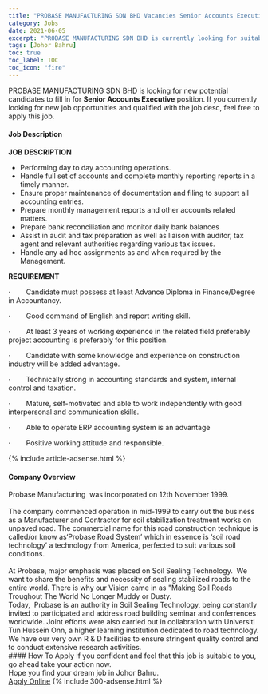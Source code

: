 ```yaml
---
title: "PROBASE MANUFACTURING SDN BHD Vacancies Senior Accounts Executive" 
category: Jobs 
date: 2021-06-05 
excerpt: "PROBASE MANUFACTURING SDN BHD is currently looking for suitable person to fill in the Senior Accounts Executive which based in Johor Bahru" 
tags: [Johor Bahru] 
toc: true 
toc_label: TOC 
toc_icon: "fire" 
--- 
```


<p>PROBASE MANUFACTURING SDN BHD is looking for new potential candidates to fill in for <b>Senior Accounts Executive</b> position. If you currently looking for new job opportunities and qualified with the job desc, feel free to apply this job.
</p><div><div><h4>Job Description</h4></div><div><div><span><div><p><strong>JOB DESCRIPTION</strong></p><ul><li>Performing day to day accounting operations.</li><li>Handle full set of accounts and complete monthly reporting reports in a timely manner.</li><li>Ensure proper maintenance of documentation and filing to support all accounting entries.</li><li>Prepare monthly management reports and other accounts related matters.</li><li>Prepare bank reconciliation and monitor daily bank balances</li><li>Assist in audit and tax preparation as well as liaison with auditor, tax agent and relevant authorities regarding various tax issues.</li><li>Handle any ad hoc assignments as and when required by the Management.</li></ul><p><strong>REQUIREMENT</strong></p><p>&#183;&#160;&#160;&#160;&#160;&#160;&#160;&#160;&#160;Candidate must possess at least Advance Diploma in Finance/Degree in Accountancy.</p><p>&#183;&#160;&#160;&#160;&#160;&#160;&#160;&#160;&#160;Good command of English and report writing skill.</p><p>&#183;&#160;&#160;&#160;&#160;&#160;&#160;&#160;&#160;At least 3 years of working experience in the related field preferably project accounting is preferably for this position.</p><p>&#183;&#160;&#160;&#160;&#160;&#160;&#160;&#160;&#160;Candidate with some knowledge and experience on construction industry will be added advantage.</p><p>&#183;&#160;&#160;&#160;&#160;&#160;&#160;&#160;&#160;Technically strong in accounting standards and system, internal control and taxation.</p><p>&#183;&#160;&#160;&#160;&#160;&#160;&#160;&#160;&#160;Mature, self-motivated and able to work independently with good interpersonal and communication skills.</p><p>&#183;&#160;&#160;&#160;&#160;&#160;&#160;&#160;&#160;Able to operate ERP accounting system is an advantage</p><p>&#183;&#160;&#160;&#160;&#160;&#160;&#160;&#160;&#160;Positive working attitude and responsible.</p></div></span></div></div></div> 
{% include article-adsense.html %} 
<div><div><h4>Company Overview</h4></div><div><div><span><div><div>Probase Manufacturing&#160; was incorporated on 12th November 1999.</div>
<div><br>
The company commenced operation in mid-1999 to carry out the business as a Manufacturer and Contractor for soil stabilization treatment works on unpaved road. The commercial name for this road construction technique is called/or know as&#8216;Probase Road System&#8217; which in essence is &#8216;soil road technology&#8217; a technology from America, perfected to suit various soil conditions.</div>
<div><br>
At Probase, major emphasis was placed on Soil Sealing Technology.&#160; We want to share the benefits and necessity of sealing stabilized roads to the entire world. There is why our Vision came in as "Making Soil Roads Troughout The World No Longer Muddy or Dusty.</div>
<div>Today,&#160; Probase is an authority in Soil Sealing Technology, being constantly invited to participated and address road building seminar and conferrences worldwide. Joint efforts were also carried out in collabration with Universiti Tun Hussein Onn, a higher learning institution dedicated to road technology. We have our very own R &amp; D facilities to ensure stringent quality control and to conduct extensive research activities.</div></div></span></div></div></div> 
#### How To Apply 
If you confident and feel that this job is suitable to you, go ahead take your action now. <br/> 
Hope you find your dream job in Johor Bahru. <br/> 
<a href="https://www.jobstreet.com.my/en/job/senior-accounts-executive-4583344?jobId=jobstreet-my-job-4583344&" class="btn btn--info" target="_blank" rel="nofollow noopenner">Apply Online</a> 
{% include 300-adsense.html %} 